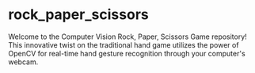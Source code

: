 # rock_paper_scissors
 Welcome to the Computer Vision Rock, Paper, Scissors Game repository! This innovative twist on the traditional hand game utilizes the power of OpenCV for real-time hand gesture recognition through your computer's webcam.  

